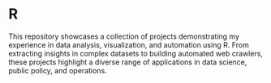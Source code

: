 # R
This repository showcases a collection of projects demonstrating my experience in data analysis, visualization, and automation using R. From extracting insights in complex datasets to building automated web crawlers, these projects highlight a diverse range of applications in data science, public policy, and operations.
